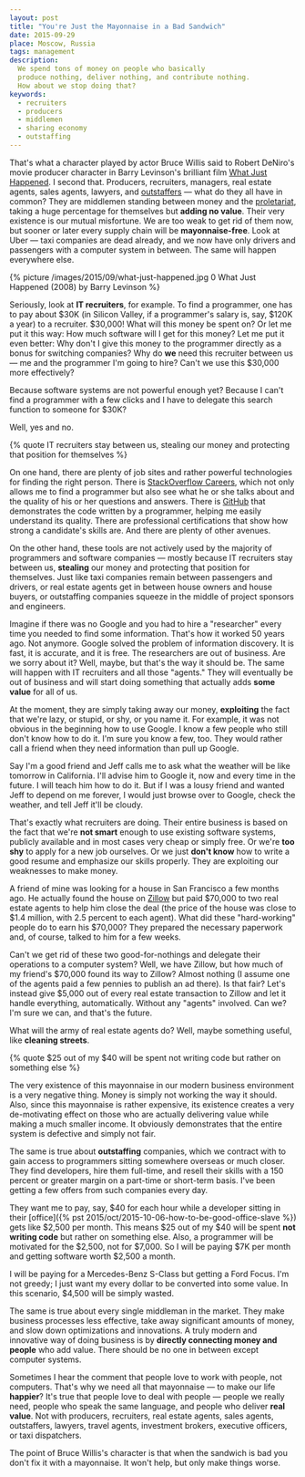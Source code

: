```yaml
---
layout: post
title: "You're Just the Mayonnaise in a Bad Sandwich"
date: 2015-09-29
place: Moscow, Russia
tags: management
description:
  We spend tons of money on people who basically
  produce nothing, deliver nothing, and contribute nothing.
  How about we stop doing that?
keywords:
  - recruiters
  - producers
  - middlemen
  - sharing economy
  - outstaffing
---
```


That's what a character played by actor Bruce Willis said to Robert DeNiro's
movie producer character in Barry Levinson's brilliant film
[What Just Happened](http://www.imdb.com/title/tt0486674/). I second that.
Producers, recruiters, managers, real estate agents,
sales agents, lawyers, and [outstaffers](http://english.stackexchange.com/questions/103448/is-outstaffing-a-real-word)
&mdash; what do they all have in common?
They are middlemen standing between money and the
[proletariat](https://en.wikipedia.org/wiki/Proletariat), taking a huge percentage
for themselves but **adding no value**. Their very existence is our mutual
misfortune. We are too weak to get rid of them now, but sooner
or later every supply chain will be **mayonnaise-free**. Look at
Uber &mdash; taxi companies are dead already, and we now have only drivers
and passengers with a computer system in between. The same will happen
everywhere else.

<!--more-->

{% picture /images/2015/09/what-just-happened.jpg 0 What Just Happened (2008) by Barry Levinson %}

Seriously, look at **IT recruiters**, for example. To find a programmer, one has to pay
about $30K (in Silicon Valley, if a programmer's salary is, say, $120K a year)
to a recruiter. $30,000! What will this money be spent on? Or let me put it this way:
How much software will I get for this money? Let me put it even better:
Why don't I give this money to the programmer directly as a bonus for
switching companies? Why do **we** need this recruiter between us &mdash;
me and the programmer I'm going to hire? Can't we use this $30,000 more effectively?

Because software systems are not powerful enough yet? Because I can't
find a programmer with a few clicks and I have to delegate this
search function to someone for $30K?

Well, yes and no.

{% quote IT recruiters stay between us, stealing our money and protecting that position for themselves %}

On one hand, there are plenty of job sites and rather powerful
technologies for finding the right person.
There is [StackOverflow Careers](https://careers.stackoverflow.com/),
which not only allows me to find a programmer but also see what he or she talks about and
the quality of his or her questions and answers. There is
[GitHub](http://www.github.com) that demonstrates the code written
by a programmer, helping me easily understand its quality.
There are professional certifications that show how strong
a candidate's skills are. And there are plenty of other avenues.

On the other hand, these tools are not actively used by
the majority of programmers and software companies &mdash;
mostly because IT recruiters stay between us, **stealing** our money
and protecting that position for themselves.
Just like taxi companies remain between passengers and drivers,
or real estate agents get in between house owners and house buyers,
or outstaffing companies squeeze in the middle of project sponsors and engineers.

Imagine if there was no Google and you had to hire a "researcher" every
time you needed to find some information. That's how it worked 50 years
ago. Not anymore. Google solved the problem of information discovery. It is
fast, it is accurate, and it is free. The researchers are out of business.
Are we sorry about it? Well, maybe, but that's the way it should be.
The same will happen with IT recruiters and all those "agents." They will
eventually be out of business and will start doing something that
actually adds **some value** for all of us.

At the moment, they are simply taking away our money, **exploiting** the
fact that we're lazy, or stupid, or shy, or you name it. For example, it was not obvious
in the beginning how to use Google. I know a few people who still don't
know how to do it. I'm sure you know a few, too. They would
rather call a friend when they need information than pull up
Google.

Say I'm a good friend and Jeff calls me to ask what the weather will
be like tomorrow in California. I'll advise him to Google it, now and
every time in the future. I will teach him how to do it. But if I was a lousy
friend and wanted Jeff to depend on me forever, I would just
browse over to Google, check the weather, and tell Jeff it'll be cloudy.

That's exactly what recruiters are doing.
Their entire business is based on the fact that we're **not smart** enough
to use existing software systems, publicly available and in most cases
very cheap or simply free. Or we're **too shy** to apply for a new job ourselves.
Or we just **don't know** how to write a good resume and emphasize
our skills properly. They are exploiting our weaknesses to make money.

A friend of mine was looking for a house in San Francisco a few months ago. He
actually found the house on [Zillow](http://www.zillow.com) but paid $70,000
to two real estate agents to help him close the deal
(the price of the house was close to $1.4 million,
with 2.5 percent to each agent). What did these "hard-working" people do to earn his $70,000?
They prepared the necessary paperwork and, of course,
talked to him for a few weeks.

Can't we get rid of these two good-for-nothings and delegate their
operations to a computer system? Well, we have Zillow, but how much
of my friend's $70,000 found its way to Zillow? Almost nothing
(I assume one of the agents paid a few pennies to publish an ad there).
Is that fair? Let's instead give $5,000 out of every real estate transaction
to Zillow and let it handle everything, automatically. Without any "agents"
involved. Can we? I'm sure we can, and that's the future.

What will the army of real estate agents do? Well, maybe something useful,
like **cleaning streets**.

{% quote $25 out of my $40 will be spent not writing code but rather on something else %}

The very existence of this mayonnaise in our modern business environment
is a very negative thing. Money is simply not working the way it should.
Also, since this mayonnaise is rather expensive, its existence creates
a very de-motivating effect on those who are actually delivering value while
making a much smaller income. It obviously demonstrates that the entire
system is defective and simply not fair.

The same is true about **outstaffing** companies, which we contract with to
gain access to programmers sitting somewhere overseas or much closer.
They find developers, hire them full-time, and resell their skills with a 150 percent
or greater margin on a part-time or short-term basis. I've been getting a few offers
from such companies every day.

They want me to pay, say, $40 for each hour while a developer
sitting in their [office]({% pst 2015/oct/2015-10-06-how-to-be-good-office-slave %})
gets like $2,500 per month. This means
$25 out of my $40 will be spent **not writing code** but rather on something else.
Also, a programmer will be motivated for the $2,500, not for $7,000.
So I will be paying $7K per month and getting software worth $2,500 a month.

I will be paying for a Mercedes-Benz S-Class but getting a Ford Focus.
I'm not greedy; I just want my every dollar to be converted into some value.
In this scenario, $4,500 will be simply wasted.

The same is true about every single middleman in the market. They
make business processes less effective, take away significant
amounts of money, and slow down optimizations and innovations.
A truly modern and innovative way of doing business is by **directly connecting
money and people** who add value. There should be no one in
between except computer systems.

Sometimes I hear the comment that people love to work with people, not computers. That's
why we need all that mayonnaise &mdash; to make our life **happier**? It's true that
people love to deal with people &mdash; people we really need, people who
speak the same language, and people who deliver **real value**. Not with
producers, recruiters, real estate agents, sales agents, outstaffers, lawyers,
travel agents, investment brokers, executive officers, or taxi dispatchers.

The point of Bruce Willis's character is that when the sandwich is bad
you don't fix it with a mayonnaise. It won't help, but only make things worse.
